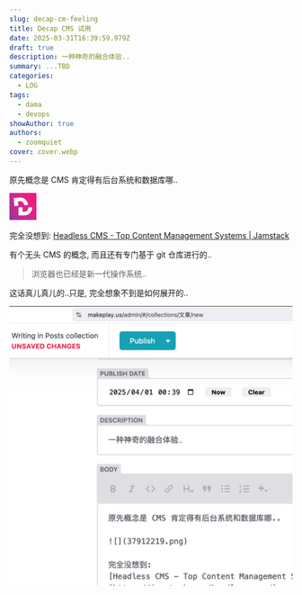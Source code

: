 ```yaml
---
slug: decap-cm-feeling
title: Decap CMS 试用
date: 2025-03-31T16:39:59.979Z
draft: true
description: 一种神奇的融合体验..
summary: ...TBD
categories:
  - LOG
tags:
  - dama
  - devops
showAuthor: true
authors:
  - zoomquiet
cover: cover.webp
---
```

原先概念是 CMS 肯定得有后台系统和数据库哪..

![](37912219.png)

完全没想到:
[Headless CMS - Top Content Management Systems | Jamstack](https://jamstack.org/headless-cms/)

有个无头 CMS 的概念, 而且还有专门基于 git 仓库进行的..

> 浏览器也已经是新一代操作系统..

这话真儿真儿的..只是, 完全想象不到是如何展开的..

![](zshot-2025-04-01-00.44.09.jpg)
